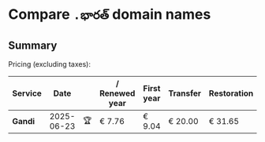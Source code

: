 # Compare `.భారత్` domain names

## Summary

Pricing (excluding taxes):

| Service | Date |  | / Renewed year | First year | Transfer | Restoration |
|--|--|--|--|--|--|--|
| **Gandi** | 2025-06-23 | 🏆 | € 7.76 | € 9.04 | € 20.00 | € 31.65 |
